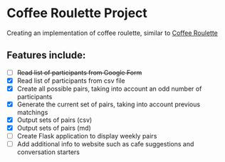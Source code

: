 # Coffee Roulette Project
Creating an implementation of coffee roulette, similar to [Coffee Roulette](https://coffee-roulette.com/)

## Features include:
- [ ] ~~Read list of participants from Google Form~~
- [x] Read list of participants from csv file
- [x] Create all possible pairs, taking into account an odd number of participants
- [x] Generate the current set of pairs, taking into account previous matchings
- [x] Output sets of pairs (csv)
- [x] Output sets of pairs (md)
- [ ] Create Flask application to display weekly pairs
- [ ] Add additional info to website such as cafe suggestions and conversation starters